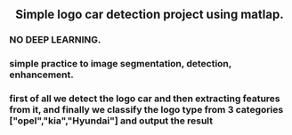 <h2 align="center"> Simple logo car detection project using matlap.</h2>
<h3 align = "left"> NO DEEP LEARNING.</h3>
<h3 align = "left">simple practice to image segmentation, detection, enhancement.</h3>
<h3 align = "left">first of all we detect the logo car and then extracting features from it, and finally we classify the logo type from 3 categories ["opel","kia","Hyundai"] and output the result</h3>
